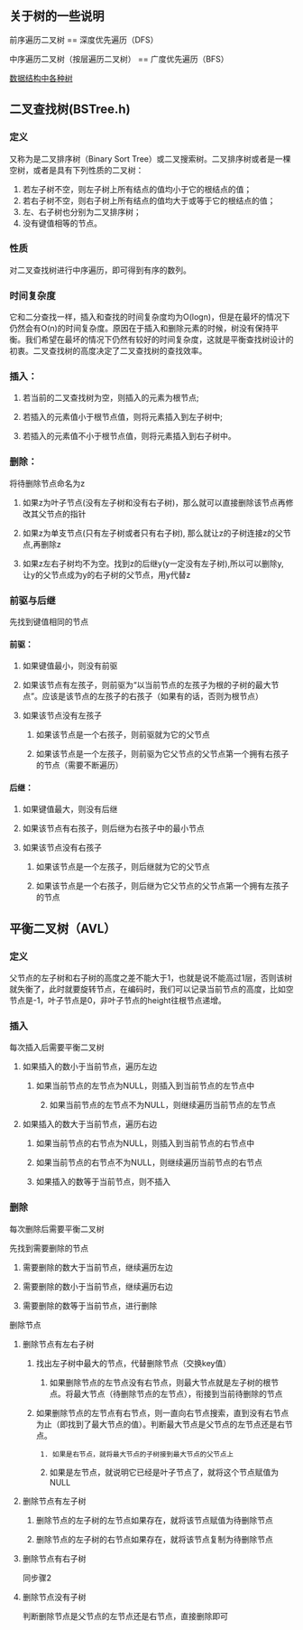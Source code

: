 ## 关于树的一些说明

前序遍历二叉树 == 深度优先遍历（DFS）

中序遍历二叉树（按层遍历二叉树） == 广度优先遍历（BFS）

[数据结构中各种树](http://www.cnblogs.com/maybe2030/p/4732377.html#_label1)

## 二叉查找树(BSTree.h)

### 定义

又称为是二叉排序树（Binary Sort Tree）或二叉搜索树。二叉排序树或者是一棵空树，或者是具有下列性质的二叉树：

1. 若左子树不空，则左子树上所有结点的值均小于它的根结点的值；
2. 若右子树不空，则右子树上所有结点的值均大于或等于它的根结点的值；
3. 左、右子树也分别为二叉排序树；
4. 没有键值相等的节点。

### 性质

对二叉查找树进行中序遍历，即可得到有序的数列。
　　
### 时间复杂度

它和二分查找一样，插入和查找的时间复杂度均为O(logn)，但是在最坏的情况下仍然会有O(n)的时间复杂度。原因在于插入和删除元素的时候，树没有保持平衡。我们希望在最坏的情况下仍然有较好的时间复杂度，这就是平衡查找树设计的初衷。二叉查找树的高度决定了二叉查找树的查找效率。

### 插入：

1. 若当前的二叉查找树为空，则插入的元素为根节点;

2. 若插入的元素值小于根节点值，则将元素插入到左子树中;

3. 若插入的元素值不小于根节点值，则将元素插入到右子树中。

### 删除：

将待删除节点命名为z

1. 如果z为叶子节点(没有左子树和没有右子树)，那么就可以直接删除该节点再修改其父节点的指针

2. 如果z为单支节点(只有左子树或者只有右子树), 那么就让z的子树连接z的父节点,再删除z

3. 如果z左右子树均不为空。找到z的后继y(y一定没有左子树),所以可以删除y, 让y的父节点成为y的右子树的父节点，用y代替z

### 前驱与后继

先找到键值相同的节点

#### 前驱：

1. 如果键值最小，则没有前驱

2. 如果该节点有左孩子，则前驱为“以当前节点的左孩子为根的子树的最大节点”。应该是该节点的左孩子的右孩子（如果有的话，否则为根节点）

3. 如果该节点没有左孩子

    1. 如果该节点是一个右孩子，则前驱就为它的父节点

    2. 如果该节点是一个左孩子，则前驱为它父节点的父节点第一个拥有右孩子的节点（需要不断遍历）

#### 后继：

1. 如果键值最大，则没有后继

2. 如果该节点有右孩子，则后继为右孩子中的最小节点

3. 如果该节点没有右孩子

    1. 如果该节点是一个左孩子，则后继就为它的父节点
    
    2. 如果该节点是一个右孩子，则后继为它父节点的父节点第一个拥有左孩子的节点
	        
## 平衡二叉树（AVL）

### 定义

​父节点的左子树和右子树的高度之差不能大于1，也就是说不能高过1层，否则该树就失衡了，此时就要旋转节点，在编码时，我们可以记录当前节点的高度，比如空节点是-1，叶子节点是0，非叶子节点的height往根节点递增。

### 插入

每次插入后需要平衡二叉树

1. 如果插入的数小于当前节点，遍历左边

    1. 如果当前节点的左节点为NULL，则插入到当前节点的左节点中

        2. 如果当前节点的左节点不为NULL，则继续遍历当前节点的左节点

2. 如果插入的数大于当前节点，遍历右边

    1. 如果当前节点的右节点为NULL，则插入到当前节点的右节点中

    2. 如果当前节点的右节点不为NULL，则继续遍历当前节点的右节点

    3. 如果插入的数等于当前节点，则不插入

### 删除

每次删除后需要平衡二叉树

先找到需要删除的节点

1. 需要删除的数大于当前节点，继续遍历左边

2. 需要删除的数小于当前节点，继续遍历右边

3. 需要删除的数等于当前节点，进行删除

删除节点

1. 删除节点有左右子树

    1. 找出左子树中最大的节点，代替删除节点（交换key值）

        1. 如果删除节点的左节点没有右节点，则最大节点就是左子树的根节点。将最大节点（待删除节点的左节点），衔接到当前待删除的节点

	2. 如果删除节点的左节点有右节点，则一直向右节点搜索，直到没有右节点为止（即找到了最大节点的值）。判断最大节点是父节点的左节点还是右节点。

            1. 如果是右节点，就将最大节点的子树接到最大节点的父节点上
            
	    2. 如果是左节点，就说明它已经是叶子节点了，就将这个节点赋值为NULL

2. 删除节点有左子树

    1. 删除节点的左子树的左节点如果存在，就将该节点赋值为待删除节点

    2. 删除节点的左子树的右节点如果存在，就将该节点复制为待删除节点

3. 删除节点有右子树

    同步骤2

4. 删除节点没有子树

    判断删除节点是父节点的左节点还是右节点，直接删除即可

